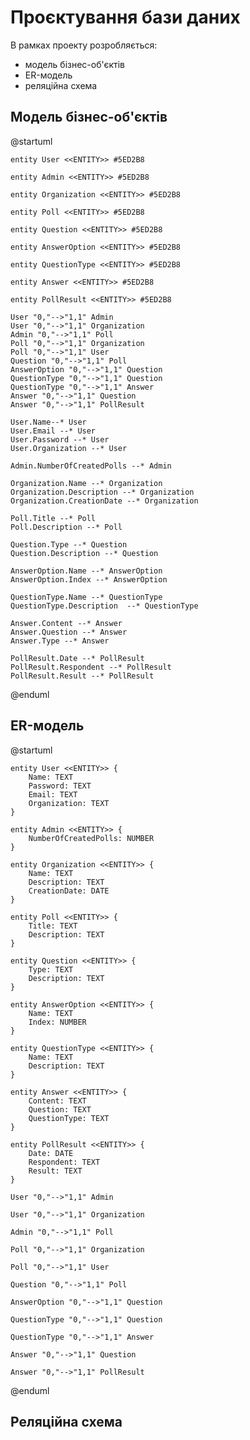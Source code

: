 # Проєктування бази даних

В рамках проекту розробляється: 
- модель бізнес-об'єктів 
- ER-модель
- реляційна схема

## Модель бізнес-об'єктів 

@startuml

	entity User <<ENTITY>> #5ED2B8

	entity Admin <<ENTITY>> #5ED2B8 

	entity Organization <<ENTITY>> #5ED2B8 

	entity Poll <<ENTITY>> #5ED2B8 

	entity Question <<ENTITY>> #5ED2B8 

	entity AnswerOption <<ENTITY>> #5ED2B8 

	entity QuestionType <<ENTITY>> #5ED2B8 
	
	entity Answer <<ENTITY>> #5ED2B8 

	entity PollResult <<ENTITY>> #5ED2B8 

	User "0,"-->"1,1" Admin
	User "0,"-->"1,1" Organization
	Admin "0,"-->"1,1" Poll
	Poll "0,"-->"1,1" Organization
	Poll "0,"-->"1,1" User
	Question "0,"-->"1,1" Poll
	AnswerOption "0,"-->"1,1" Question
	QuestionType "0,"-->"1,1" Question
	QuestionType "0,"-->"1,1" Answer
	Answer "0,"-->"1,1" Question
	Answer "0,"-->"1,1" PollResult

    User.Name--* User
    User.Email --* User
    User.Password --* User
    User.Organization --* User

	Admin.NumberOfCreatedPolls --* Admin 

    Organization.Name --* Organization 
    Organization.Description --* Organization 
    Organization.CreationDate --* Organization 

    Poll.Title --* Poll
    Poll.Description --* Poll

    Question.Type --* Question
    Question.Description --* Question

    AnswerOption.Name --* AnswerOption
    AnswerOption.Index --* AnswerOption

    QuestionType.Name --* QuestionType
    QuestionType.Description  --* QuestionType

    Answer.Content --* Answer
    Answer.Question --* Answer
    Answer.Type --* Answer

    PollResult.Date --* PollResult
    PollResult.Respondent --* PollResult
    PollResult.Result --* PollResult

@enduml

## ER-модель

@startuml

	entity User <<ENTITY>> {
		Name: TEXT
		Password: TEXT
		Email: TEXT
		Organization: TEXT
	}

	entity Admin <<ENTITY>> {
		NumberOfCreatedPolls: NUMBER
	}

	entity Organization <<ENTITY>> {
		Name: TEXT
		Description: TEXT
		CreationDate: DATE
	}

	entity Poll <<ENTITY>> {
		Title: TEXT
		Description: TEXT
	}

	entity Question <<ENTITY>> {
		Type: TEXT
		Description: TEXT
	}

	entity AnswerOption <<ENTITY>> {
		Name: TEXT
		Index: NUMBER
	}

	entity QuestionType <<ENTITY>> {
		Name: TEXT
		Description: TEXT
	}

	entity Answer <<ENTITY>> {
		Content: TEXT
		Question: TEXT
		QuestionType: TEXT
	}

	entity PollResult <<ENTITY>> {
		Date: DATE
		Respondent: TEXT
		Result: TEXT
	}

	User "0,"-->"1,1" Admin

	User "0,"-->"1,1" Organization

	Admin "0,"-->"1,1" Poll

	Poll "0,"-->"1,1" Organization

	Poll "0,"-->"1,1" User

	Question "0,"-->"1,1" Poll

	AnswerOption "0,"-->"1,1" Question

	QuestionType "0,"-->"1,1" Question

	QuestionType "0,"-->"1,1" Answer

	Answer "0,"-->"1,1" Question

	Answer "0,"-->"1,1" PollResult
	
@enduml

## Реляційна схема
